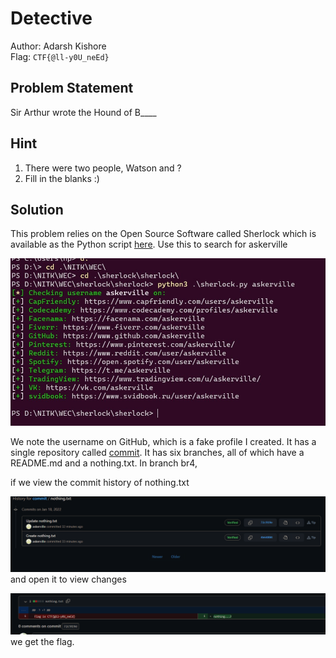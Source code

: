 # Detective

Author: Adarsh Kishore <br />
Flag: `CTF{@ll-y0U_neEd}`


## Problem Statement
Sir Arthur wrote the Hound of B____

## Hint
1. There were two people, Watson and ?
2. Fill in the blanks :)

## Solution
This problem relies on the Open Source Software called Sherlock which is
available as the Python script
[here](https://github.com/sherlock-project/sherlock). Use this to search for
askerville

![Sherlock](Sherlock.jpeg)

We note the username on GitHub, which is a fake profile I created. It has a
single repository called [commit](https://github.com/askerville/commit). It has
six branches, all of which have a README.md and a nothing.txt. In branch br4,

if we view the commit history of nothing.txt

![Commit](commit.png)
and open it to view changes

![Flag](flag.png)
we get the flag.
